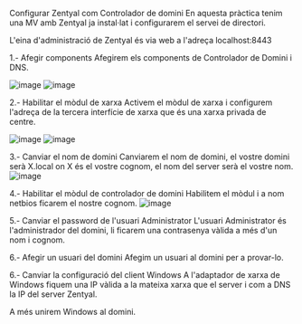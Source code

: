 Configurar Zentyal com Controlador de domini
En aquesta pràctica tenim una MV amb Zentyal ja instal·lat i configurarem el servei de directori.

L'eina d'administració de Zentyal és via web a l'adreça localhost:8443

1.- Afegir components
Afegirem els components de Controlador de Domini i DNS.

![image](https://github.com/user-attachments/assets/020a06c6-aa57-4d84-964a-fa94fa5ecbab)
![image](https://github.com/user-attachments/assets/df86011f-90bb-4c2a-99d6-29aa4011dbe0)






2.- Habilitar el mòdul de xarxa
Activem el mòdul de xarxa i configurem l'adreça de la tercera interfície de xarxa que és una xarxa privada de centre.

![image](https://github.com/user-attachments/assets/a9b3136b-58d9-4c5f-bbe6-daa5aa2fd94f)
![image](https://github.com/user-attachments/assets/e700a156-42bf-4ed6-8fd8-faf5590a4c00)




3.- Canviar el nom de domini
Canviarem el nom de domini, el vostre domini serà X.local on X és el vostre cognom, el nom del server serà el vostre nom.
![image](https://github.com/user-attachments/assets/ebba08ad-60bf-4d98-8e5c-abcde10e6484)







4.- Habilitar el mòdul de controlador de domini
Habilitem el mòdul i a nom netbios ficarem el nostre cognom.
![image](https://github.com/user-attachments/assets/c435590f-a66a-40f0-b5f4-428bc9d6d9c3)







5.- Canviar el password de l'usuari Administrator
L'usuari Administrator és l'administrador del domini, li ficarem una contrasenya vàlida a més d'un nom i cognom.









6.- Afegir un usuari del domini
Afegim un usuari al domini per a provar-lo.





6.- Canviar la configuració del client Windows
A l'adaptador de xarxa de Windows fiquem una IP vàlida a la mateixa xarxa que el server i com a DNS la IP del server Zentyal.

A més unirem Windows al domini.
